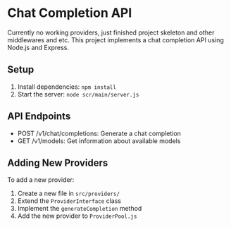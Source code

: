 # Chat Completion API

Currently no working providers, just finished project skeleton and other middlewares and etc.
This project implements a chat completion API using Node.js and Express.

## Setup

1. Install dependencies: `npm install`
2. Start the server: `node scr/main/server.js `

## API Endpoints

- POST /v1/chat/completions: Generate a chat completion
- GET /v1/models: Get information about available models

## Adding New Providers

To add a new provider:
1. Create a new file in `src/providers/`
2. Extend the `ProviderInterface` class
3. Implement the `generateCompletion` method
4. Add the new provider to `ProviderPool.js`